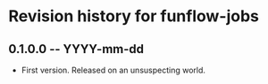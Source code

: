 # Revision history for funflow-jobs

## 0.1.0.0  -- YYYY-mm-dd

* First version. Released on an unsuspecting world.
